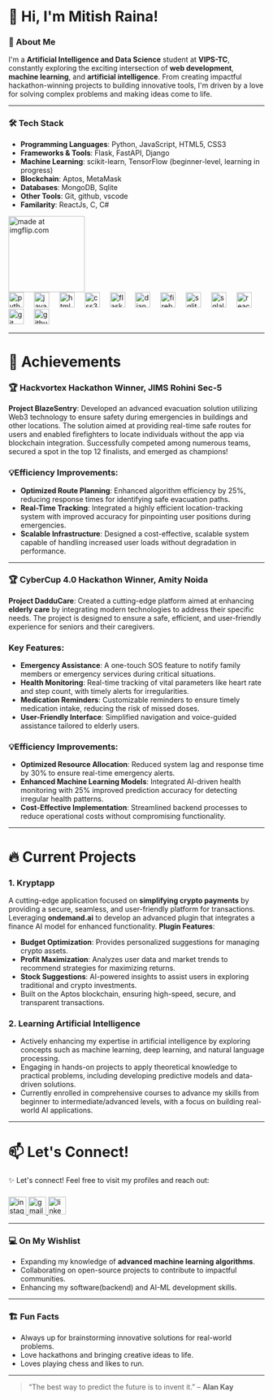 # 👋 Hi, I'm Mitish Raina!

### 🚀 About Me
I'm a **Artificial Intelligence and Data Science** student at **VIPS-TC**, constantly exploring the exciting intersection of **web development**, **machine learning**, and **artificial intelligence**. From creating impactful hackathon-winning projects to building innovative tools, I'm driven by a love for solving complex problems and making ideas come to life.

---

### 🛠️ Tech Stack
- **Programming Languages**: Python, JavaScript, HTML5, CSS3
- **Frameworks & Tools**: Flask, FastAPI, Django
- **Machine Learning**: scikit-learn, TensorFlow (beginner-level, learning in progress)  
- **Blockchain**: Aptos, MetaMask  
- **Databases**: MongoDB, Sqlite
- **Other Tools**: Git, github, vscode
- **Familarity**: ReactJs, C, C#

<div align="left">
  <a href="https://imgflip.com/i/9by8k1"><img src="https://i.imgflip.com/9by8k1.jpg" height="150px" title="made at imgflip.com"/></a><div><a href="https://imgflip.com/memegenerator"></a></div>
  <img src="https://cdn.jsdelivr.net/gh/devicons/devicon/icons/python/python-original.svg" height="30" alt="python logo"  />
  <img width="12" />
  <img src="https://cdn.jsdelivr.net/gh/devicons/devicon/icons/javascript/javascript-original.svg" height="30" alt="javascript logo"  />
  <img width="12" />
  <img src="https://cdn.jsdelivr.net/gh/devicons/devicon/icons/html5/html5-original.svg" height="30" alt="html5 logo"  />
  <img width="12" />
  <img src="https://cdn.jsdelivr.net/gh/devicons/devicon/icons/css3/css3-original.svg" height="30" alt="css3 logo"  />
  <img width="12" />
  <img src="https://cdn.jsdelivr.net/gh/devicons/devicon/icons/flask/flask-original.svg" height="30" alt="flask logo"  />
  <img width="12" />
  <img src="https://cdn.jsdelivr.net/gh/devicons/devicon/icons/django/django-plain.svg" height="30" alt="django logo"  />
  <img width="12" />
  <img src="https://cdn.jsdelivr.net/gh/devicons/devicon/icons/firebase/firebase-plain.svg" height="30" alt="firebase logo"  />
  <img width="12" />
  <img src="https://cdn.jsdelivr.net/gh/devicons/devicon/icons/sqlite/sqlite-original.svg" height="30" alt="sqlite logo"  />
  <img width="12" />
  <img src="https://cdn.jsdelivr.net/gh/devicons/devicon/icons/sqlalchemy/sqlalchemy-original.svg" height="30" alt="sqlalchemy logo"  />
  <img width="12" />
  <img src="https://cdn.jsdelivr.net/gh/devicons/devicon/icons/react/react-original.svg" height="30" alt="react logo"  />
  <img width="12" />
  <img src="https://cdn.jsdelivr.net/gh/devicons/devicon/icons/git/git-original.svg" height="30" alt="git logo"  />
  <img width="12" />
  <img src="https://cdn.jsdelivr.net/gh/devicons/devicon/icons/github/github-original.svg" height="30" alt="github logo"  />
</div>

---

# 🌟 Achievements
### 🏆 **Hackvortex Hackathon Winner, JIMS Rohini Sec-5**

**Project BlazeSentry**: Developed an advanced evacuation solution utilizing Web3 technology to ensure safety during emergencies in buildings and other locations. The solution aimed at providing real-time safe routes for users and enabled firefighters to locate individuals without the app via blockchain integration. Successfully competed among numerous teams, secured a spot in the top 12 finalists, and emerged as champions!

### 💡**Efficiency Improvements**:

- **Optimized Route Planning**: Enhanced algorithm efficiency by 25%, reducing response times for identifying safe evacuation paths.
- **Real-Time Tracking**: Integrated a highly efficient location-tracking system with improved accuracy for pinpointing user positions during emergencies.
- **Scalable Infrastructure**: Designed a cost-effective, scalable system capable of handling increased user loads without degradation in performance.

---
### 🏆 **CyberCup 4.0 Hackathon Winner, Amity Noida**

**Project DadduCare**: Created a cutting-edge platform aimed at enhancing **elderly care** by integrating modern technologies to address their specific needs. The project is designed to ensure a safe, efficient, and user-friendly experience for seniors and their caregivers.
### Key Features:
- **Emergency Assistance**: A one-touch SOS feature to notify family members or emergency services during critical situations.
- **Health Monitoring**: Real-time tracking of vital parameters like heart rate and step count, with timely alerts for irregularities.
- **Medication Reminders**: Customizable reminders to ensure timely medication intake, reducing the risk of missed doses.
- **User-Friendly Interface**: Simplified navigation and voice-guided assistance tailored to elderly users.
### 💡**Efficiency Improvements**:

- **Optimized Resource Allocation**: Reduced system lag and response time by 30% to ensure real-time emergency alerts.
- **Enhanced Machine Learning Models**: Integrated AI-driven health monitoring with 25% improved prediction accuracy for detecting irregular health patterns.
- **Cost-Effective Implementation**: Streamlined backend processes to reduce operational costs without compromising functionality.

---

# 🔥 Current Projects
### 1. **Kryptapp**
A cutting-edge application focused on **simplifying crypto payments** by providing a secure, seamless, and user-friendly platform for transactions.
Leveraging **ondemand.ai** to develop an advanced plugin that integrates a finance AI model for enhanced functionality.
  **Plugin Features**:
 - **Budget Optimization**: Provides personalized suggestions for managing crypto assets.
 - **Profit Maximization**: Analyzes user data and market trends to recommend strategies for maximizing returns.
 - **Stock Suggestions**: AI-powered insights to assist users in exploring traditional and crypto investments.
 - Built on the Aptos blockchain, ensuring high-speed, secure, and transparent transactions.

### 2. **Learning Artificial Intelligence**
 - Actively enhancing my expertise in artificial intelligence by exploring concepts such as machine learning, deep learning, and natural language processing.
 - Engaging in hands-on projects to apply theoretical knowledge to practical problems, including developing predictive models and data-driven solutions.
 - Currently enrolled in comprehensive courses to advance my skills from beginner to intermediate/advanced levels, with a focus on building real-world AI applications.
---

# 📫 Let's Connect!

<p>✨ Let's connect! Feel free to visit my profiles and reach out:</p>

###
<div align="left">
  <a href="https://www.instagram.com/mitishraina" target="_blank">
    <img src="https://img.shields.io/static/v1?message=Instagram&logo=instagram&label=&color=E4405F&logoColor=white&labelColor=&style=for-the-badge" height="35" alt="instagram logo" />
  </a>
  <a href="mailto:your-rainamitish7@gmail.com" target="_blank">
    <img src="https://img.shields.io/static/v1?message=Gmail&logo=gmail&label=&color=D14836&logoColor=white&labelColor=&style=for-the-badge" height="35" alt="gmail logo" />
  </a>
  <a href="https://www.linkedin.com/in/mitishraina" target="_blank">
    <img src="https://img.shields.io/static/v1?message=LinkedIn&logo=linkedin&label=&color=0077B5&logoColor=white&labelColor=&style=for-the-badge" height="35" alt="linkedin logo" />
  </a>
</div>

---

### 💻 On My Wishlist
- Expanding my knowledge of **advanced machine learning algorithms**.  
- Collaborating on open-source projects to contribute to impactful communities.  
- Enhancing my software(backend) and AI-ML development skills.

---

### 🏗️ Fun Facts
- Always up for brainstorming innovative solutions for real-world problems.  
- Love hackathons and bringing creative ideas to life.
- Loves playing chess and likes to run.

---

> “The best way to predict the future is to invent it.” – **Alan Kay**
